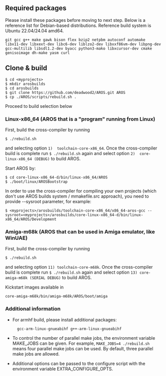 ## Required packages

Please install these packages before moving to next step. Below is a reference list for Debian-based distributions. Reference build system is Ubuntu 22.04/24.04 amd64.

    git gcc g++ make gawk bison flex bzip2 netpbm autoconf automake libx11-dev libxext-dev libc6-dev liblzo2-dev libxxf86vm-dev libpng-dev gcc-multilib libsdl1.2-dev byacc python3-mako libxcursor-dev cmake genisoimage dh-make yasm curl

## Clone & build

    $ cd <myprojects>
    $ mkdir arosbuilds
    $ cd arosbuilds
    $ git clone https://github.com/deadwood2/AROS.git AROS
    $ cp ./AROS/scripts/rebuild.sh .

Proceed to build selection below

### Linux-x86_64 (AROS that is a "program" running from Linux)

First, build the cross-compiler by running

    $ ./rebuild.sh

and selecting option ```1)  toolchain-core-x86_64```. Once the cross-compiler build is complete run ```$ ./rebuild.sh``` again and select option ```2)  core-linux-x86_64 (DEBUG)``` to build AROS.

Start AROS by:

    $ cd core-linux-x86_64-d/bin/linux-x86_64/AROS
    $ ./boot/linux/AROSBootstrap

In order to use the cross-compiler for compiling your own projects (which don't use AROS builds system / mmakefile.src approach), you need to provide --sysroot parameter, for example:

    $ <myprojects>/arosbuilds/toolchain-core-x86_64/x86_64-aros-gcc --sysroot=<myprojects>/arosbuilds/core-linux-x86_64-d/bin/linux-x86_64/AROS/Development

### Amiga-m68k (AROS that can be used in Amiga emulator, like WinUAE)

First, build the cross-compiler by running

    $ ./rebuild.sh

and selecting option ```11) toolchain-core-m68k```. Once the cross-compiler build is complete run ```$ ./rebuild.sh``` again and select option ```13) core-amiga-m68k (SERIAL DEBUG)``` to build AROS.

Kickstart images available in

    core-amiga-m68k/bin/amiga-m68k/AROS/boot/amiga

### Additional information

* For armhf build, please install additional packages:

        gcc-arm-linux-gnueabihf g++-arm-linux-gnueabihf

* To control the number of parallel make jobs, the environment variable MAKE_JOBS can be given.
For example, ```MAKE_JOBS=4 ./rebuild.sh``` means four parallel make jobs can be used.
By default, three parallel make jobs are allowed.

* Additional options can be passed to the configure script with the environment variable EXTRA_CONFIGURE_OPTS.
